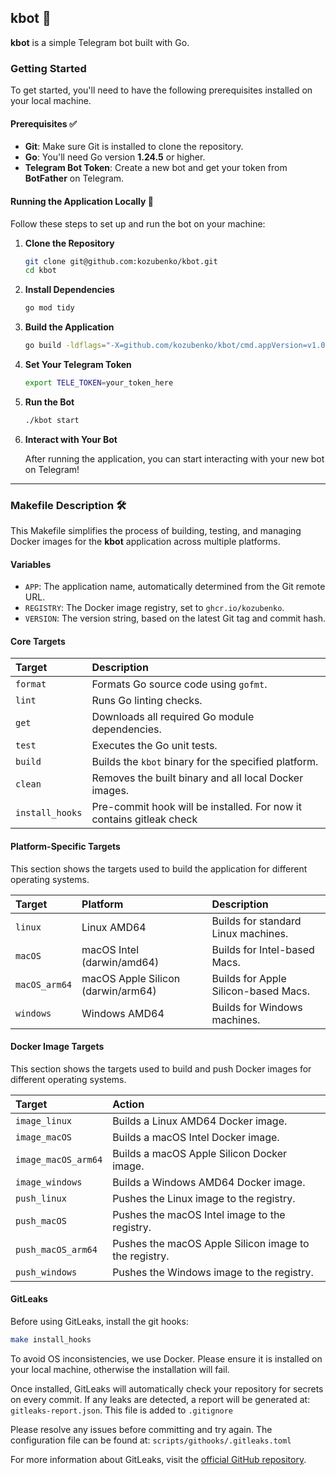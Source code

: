 

## **kbot** 🤖

**kbot** is a simple Telegram bot built with Go.

### **Getting Started**

To get started, you'll need to have the following prerequisites installed on your local machine.

#### **Prerequisites** ✅

  * **Git**: Make sure Git is installed to clone the repository.
  * **Go**: You'll need Go version **1.24.5** or higher.
  * **Telegram Bot Token**: Create a new bot and get your token from **BotFather** on Telegram.

#### **Running the Application Locally** 🚀

Follow these steps to set up and run the bot on your machine:

1.  **Clone the Repository**

    ```sh
    git clone git@github.com:kozubenko/kbot.git
    cd kbot
    ```

2.  **Install Dependencies**

    ```sh
    go mod tidy
    ```

3.  **Build the Application**

    ```sh
    go build -ldflags="-X=github.com/kozubenko/kbot/cmd.appVersion=v1.0.2"
    ```

4.  **Set Your Telegram Token**

    ```sh
    export TELE_TOKEN=your_token_here
    ```

5.  **Run the Bot**

    ```sh
    ./kbot start
    ```

6.  **Interact with Your Bot**

    After running the application, you can start interacting with your new bot on Telegram\!

-----

### **Makefile Description** 🛠️

This Makefile simplifies the process of building, testing, and managing Docker images for the **kbot** application across multiple platforms.

#### **Variables**

  * `APP`: The application name, automatically determined from the Git remote URL.
  * `REGISTRY`: The Docker image registry, set to `ghcr.io/kozubenko`.
  * `VERSION`: The version string, based on the latest Git tag and commit hash.

#### **Core Targets**

| Target   | Description                                           |
| :------- | :---------------------------------------------------- |
| `format` | Formats Go source code using `gofmt`.                 |
| `lint`   | Runs Go linting checks.                               |
| `get`    | Downloads all required Go module dependencies.        |
| `test`   | Executes the Go unit tests.                           |
| `build`  | Builds the `kbot` binary for the specified platform.  |
| `clean`  | Removes the built binary and all local Docker images. |
| `install_hooks` | Pre-commit hook will be installed. For now it contains gitleak check |

#### **Platform-Specific Targets**

This section shows the targets used to build the application for different operating systems.

| Target          | Platform                | Description                                |
| :-------------- | :---------------------- | :----------------------------------------- |
| `linux`         | Linux AMD64             | Builds for standard Linux machines.        |
| `macOS`         | macOS Intel (darwin/amd64)  | Builds for Intel-based Macs.               |
| `macOS_arm64`   | macOS Apple Silicon (darwin/arm64) | Builds for Apple Silicon-based Macs.       |
| `windows`       | Windows AMD64           | Builds for Windows machines.               |

#### **Docker Image Targets**

This section shows the targets used to build and push Docker images for different operating systems.

| Target                    | Action              |
| :------------------------ | :------------------ |
| `image_linux`             | Builds a Linux AMD64 Docker image.    |
| `image_macOS`             | Builds a macOS Intel Docker image.    |
| `image_macOS_arm64`       | Builds a macOS Apple Silicon Docker image.  |
| `image_windows`           | Builds a Windows AMD64 Docker image.  |
| `push_linux`              | Pushes the Linux image to the registry.      |
| `push_macOS`              | Pushes the macOS Intel image to the registry. |
| `push_macOS_arm64`        | Pushes the macOS Apple Silicon image to the registry. |
| `push_windows`            | Pushes the Windows image to the registry.      |


#### **GitLeaks**

Before using GitLeaks, install the git hooks:

```bash
make install_hooks
```

To avoid OS inconsistencies, we use Docker. Please ensure it is installed on your local machine, otherwise the installation will fail.

Once installed, GitLeaks will automatically check your repository for secrets on every commit.
If any leaks are detected, a report will be generated at: `gitleaks-report.json`. This file is added to `.gitignore`

Please resolve any issues before committing and try again.
The configuration file can be found at: `scripts/githooks/.gitleaks.toml`


For more information about GitLeaks, visit the [official GitHub repository](https://github.com/gitleaks).
